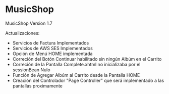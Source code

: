 # MusicShop
MusicShop Version 1.7

Actualizaciones:
- Servicios de Factura Implementados
- Servicios de AWS SES Implementados
- Opción de Menú HOME implementada
- Correción del Botón Continuar habilitado sin ningún Albúm en el Carrito
- Correción de la Pantalla Complete.xhtml no inicializaba por el sessionBean Nulo
- Función de Agregar Albúm al Carrito desde la Pantalla HOME
- Creación del Controlador "Page Controller" que será implementado a las pantallas proximamente
